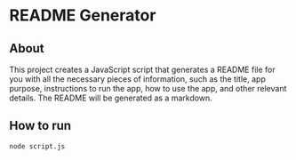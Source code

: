 # README Generator
## About
This project creates a JavaScript script that generates a README file for you with all the necessary pieces of information, such as the title, app purpose, instructions to run the app, how to use the app, and other relevant details. The README will be generated as a markdown.

## How to run 
`node script.js`
